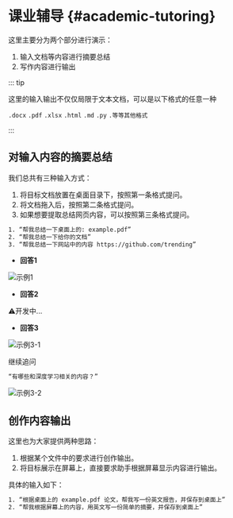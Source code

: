 <!-- markdownlint-disable MD033 -->

# 课业辅导 {#academic-tutoring}

这里主要分为两个部分进行演示：

1. 输入文档等内容进行摘要总结
2. 写作内容进行输出

::: tip

这里的输入输出不仅仅局限于文本文档，可以是以下格式的任意一种

`.docx` `.pdf`  `.xlsx` `.html` `.md` `.py` `.等等其他格式`

:::

## 对输入内容的摘要总结

我们总共有三种输入方式：

1. 将目标文档放置在桌面目录下，按照第一条格式提问。
2. 将文档拖入后，按照第二条格式提问。
3. 如果想要提取总结网页内容，可以按照第三条格式提问。

```txt
1. “帮我总结一下桌面上的: example.pdf”
2. “帮我总结一下给你的文档”
3. “帮我总结一下网站中的内容 https://github.com/trending”
```

- **回答1**

![示例1](/others/academic-tutoring/sum-pdf-0001.png "示例1")

- **回答2**

⚠️开发中...

- **回答3**

![示例3-1](/others/academic-tutoring/sum-web-0001.png "示例3-1")

继续追问

```txt
“有哪些和深度学习相关的内容？”
```

![示例3-2](/others/academic-tutoring/sum-web-0002.png "示例3-2")

## 创作内容输出

这里也为大家提供两种思路：

1. 根据某个文件中的要求进行创作输出。
2. 将目标展示在屏幕上，直接要求助手根据屏幕显示内容进行输出。

具体的输入如下：

```txt
1. “根据桌面上的 example.pdf 论文，帮我写一份英文报告，并保存到桌面上”
2. “帮我根据屏幕上的内容，用英文写一份简单的摘要，并保存到桌面上”
```
